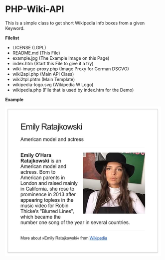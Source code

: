 # PHP-Wiki-API

This is a simple class to get short Wikipedia info boxes from a given Keyword.

**Filelist**

- LICENSE	 (LGPL)
- README.md	 (This File)
- example.jpg  (The Example Image on this Page)
- index.htm	 (Start this File to give it a try)
- wiki-image-proxy.php	(Image Proxy for German DSGVO)
- wiki2api.php	(Main API Class)
- wiki2tpl.phtm	 (Main Template)
- wikipedia-logo.svg	(Wikipedia W Logo)
- wikipedia.php  (File that is used by index.htm for the Demo)

**Example**

![example.jpg](https://raw.githubusercontent.com/gaffling/PHP-Wiki-API/master/example.jpg)
